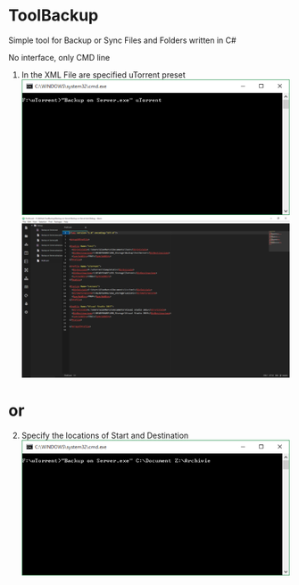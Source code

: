 # ToolBackup


Simple tool for Backup or Sync Files and Folders written in C#

No interface, only CMD line



1) In the XML File are specified uTorrent preset
![alt tag](https://raw.githubusercontent.com/Giamma94/ToolBackup/master/ToolBackupSCR1.PNG)
![alt tag](https://raw.githubusercontent.com/Giamma94/ToolBackup/master/ToolBackupSCR_XML1.PNG)

# or

2) Specify the locations of Start and Destination
![alt tag](https://raw.githubusercontent.com/Giamma94/ToolBackup/master/ToolBackupSCR2.PNG)
